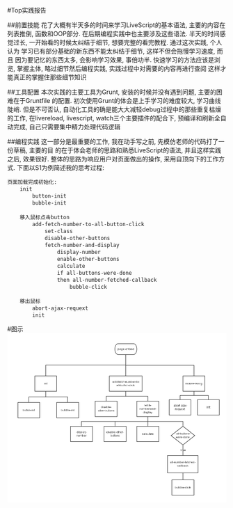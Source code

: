 #Top实践报告

##前置技能
    花了大概有半天多的时间来学习LiveScript的基本语法, 主要的内容在列表推倒,
    函数和OOP部分. 在后期编程实践中也主要涉及这些语法. 半天的时间感觉过长,
    一开始看的时候太纠结于细节, 想要完整的看完教程. 通过这次实践, 个人认为
    学习已有部分基础的新东西不能太纠结于细节, 这样不但会拖慢学习速度, 而且
    因为要记忆的东西太多, 会影响学习效果, 事倍功半. 快速学习的方法应该是浏览,
    掌握主体, 略过细节然后编程实践, 实践过程中对需要的内容再进行查阅
    这样才能真正的掌握住那些细节知识

##工具配置
    本次实践的主要工具为Grunt, 安装的时候并没有遇到问题, 主要的困难在于Gruntfile
    的配置. 初次使用Grunt的体会是上手学习的难度较大, 学习曲线陡峭. 但是不可否认,
    自动化工具的确是能大大减轻debug过程中的那些重复枯燥的工作, 在livereload,
    livescript, watch三个主要插件的配合下, 预编译和刷新全自动完成, 
    自己只需要集中精力处理代码逻辑

##编程实践
    这一部分是最重要的工作, 我在动手写之前, 先模仿老师的代码打了一份草稿, 主要的目
    的在于体会老师的思路和熟悉LiveScript的语法, 并且这样实践之后, 效果很好. 
    整体的思路为响应用户对页面做出的操作, 采用自顶向下的工作方式. 下面以S1为例简述我的思考过程:
        
    页面加载完成初始化:
        init
            button-init
            bubble-init
                
        移入鼠标点击button
            add-fetch-number-to-all-button-click
                set-class
                disable-other-buttons
                fetch-number-and-display
                    display-number
                    enable-other-buttons
                    calculate
                    if all-buttons-were-done
                    then all-number-fetched-callback
                        bubble-click
        
        移出鼠标
            abort-ajax-requext
            init

#图示
![](top.png)
